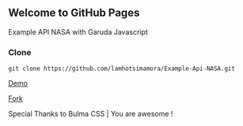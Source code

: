 ## Welcome to GitHub Pages

Example API NASA with Garuda Javascript 

### Clone
```
git clone https://github.com/lamhotsimamora/Example-Api-NASA.git
```

<a href="https://lamhotsimamora.github.io/Example-Api-NASA/">Demo</a>

<a href="https://github.com/lamhotsimamora/Example-Api-Github/fork">Fork</a>


Special Thanks to Bulma CSS | You are awesome !